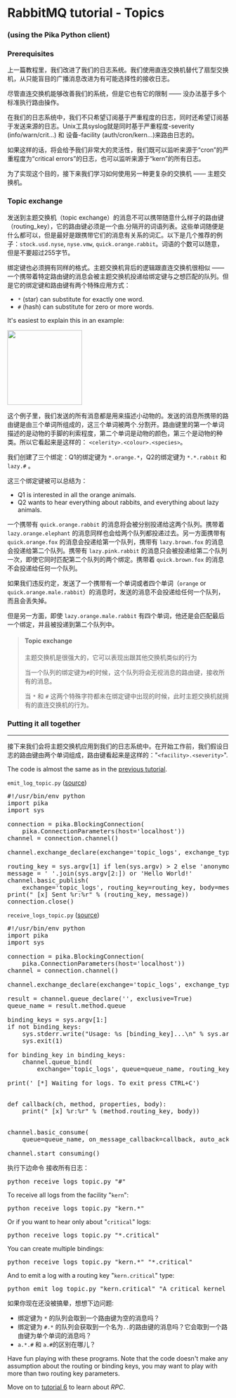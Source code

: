 # RabbitMQ tutorial - Topics

### (using the Pika Python client)

### Prerequisites

上一篇教程里，我们改进了我们的日志系统。我们使用直连交换机替代了扇型交换机，从只能盲目的广播消息改进为有可能选择性的接收日志。

尽管直连交换机能够改善我们的系统，但是它也有它的限制 —— 没办法基于多个标准执行路由操作。

在我们的日志系统中，我们不只希望订阅基于严重程度的日志，同时还希望订阅基于发送来源的日志。Unix工具syslog就是同时基于严重程度-severity (info/warn/crit...) 和 设备-facility (auth/cron/kern...)来路由日志的。

如果这样的话，将会给予我们非常大的灵活性，我们既可以监听来源于“cron”的严重程度为“critical errors”的日志，也可以监听来源于“kern”的所有日志。

为了实现这个目的，接下来我们学习如何使用另一种更复杂的交换机 —— 主题交换机。

### Topic exchange

发送到主题交换机（topic exchange）的消息不可以携带随意什么样子的路由键（routing_key），它的路由键必须是一个由.分隔开的词语列表。这些单词随便是什么都可以，但是最好是跟携带它们的消息有关系的词汇。以下是几个推荐的例子：`stock.usd.nyse`, `nyse.vmw`, `quick.orange.rabbit`。词语的个数可以随意，但是不要超过255字节。

绑定键也必须拥有同样的格式。主题交换机背后的逻辑跟直连交换机很相似 —— 一个携带着特定路由键的消息会被主题交换机投递给绑定键与之想匹配的队列。但是它的绑定键和路由键有两个特殊应用方式：

  * `*` (star) can substitute for exactly one word.
  * `#` (hash) can substitute for zero or more words.

It's easiest to explain this in an example:

  <img src="/images/python-five.png" height="170" />

这个例子里，我们发送的所有消息都是用来描述小动物的。发送的消息所携带的路由键是由三个单词所组成的，这三个单词被两个.分割开。路由键里的第一个单词描述的是动物的手脚的利索程度，第二个单词是动物的颜色，第三个是动物的种类。所以它看起来是这样的： `<celerity>.<colour>.<species>`。

我们创建了三个绑定：Q1的绑定键为 `*.orange.*`，Q2的绑定键为 `*.*.rabbit` 和 `lazy.#` 。

这三个绑定键被可以总结为：

  * Q1 is interested in all the orange animals.
  * Q2 wants to hear everything about rabbits, and everything about lazy animals.

一个携带有 `quick.orange.rabbit` 的消息将会被分别投递给这两个队列。携带着 `lazy.orange.elephant` 的消息同样也会给两个队列都投递过去。另一方面携带有 `quick.orange.fox` 的消息会投递给第一个队列，携带有 `lazy.brown.fox` 的消息会投递给第二个队列。携带有 `lazy.pink.rabbit` 的消息只会被投递给第二个队列一次，即使它同时匹配第二个队列的两个绑定。携带着 `quick.brown.fox` 的消息不会投递给任何一个队列。

如果我们违反约定，发送了一个携带有一个单词或者四个单词（`orange` or `quick.orange.male.rabbit`）的消息时，发送的消息不会投递给任何一个队列，而且会丢失掉。

但是另一方面，即使 `lazy.orange.male.rabbit` 有四个单词，他还是会匹配最后一个绑定，并且被投递到第二个队列中。

> #### Topic exchange
>
> 主题交换机是很强大的，它可以表现出跟其他交换机类似的行为
> 
> 当一个队列的绑定键为`#`的时候，这个队列将会无视消息的路由键，接收所有的消息。
> 
> 当 `*` 和 `#` 这两个特殊字符都未在绑定键中出现的时候，此时主题交换机就拥有的直连交换机的行为。

### Putting it all together
-----------------------

接下来我们会将主题交换机应用到我们的日志系统中。在开始工作前，我们假设日志的路由键由两个单词组成，路由键看起来是这样的："`<facility>.<severity>`".

The code is almost the same as in the
[previous tutorial](tutorial-four-python.html).

`emit_log_topic.py` ([source](https://github.com/rabbitmq/rabbitmq-tutorials/blob/master/python/emit_log_topic.py))

<pre class="lang-python">
#!/usr/bin/env python
import pika
import sys

connection = pika.BlockingConnection(
    pika.ConnectionParameters(host='localhost'))
channel = connection.channel()

channel.exchange_declare(exchange='topic_logs', exchange_type='topic')

routing_key = sys.argv[1] if len(sys.argv) > 2 else 'anonymous.info'
message = ' '.join(sys.argv[2:]) or 'Hello World!'
channel.basic_publish(
    exchange='topic_logs', routing_key=routing_key, body=message)
print(" [x] Sent %r:%r" % (routing_key, message))
connection.close()
</pre>

`receive_logs_topic.py` ([source](https://github.com/rabbitmq/rabbitmq-tutorials/blob/master/python/receive_logs_topic.py))

<pre class="lang-python">
#!/usr/bin/env python
import pika
import sys

connection = pika.BlockingConnection(
    pika.ConnectionParameters(host='localhost'))
channel = connection.channel()

channel.exchange_declare(exchange='topic_logs', exchange_type='topic')

result = channel.queue_declare('', exclusive=True)
queue_name = result.method.queue

binding_keys = sys.argv[1:]
if not binding_keys:
    sys.stderr.write("Usage: %s [binding_key]...\n" % sys.argv[0])
    sys.exit(1)

for binding_key in binding_keys:
    channel.queue_bind(
        exchange='topic_logs', queue=queue_name, routing_key=binding_key)

print(' [*] Waiting for logs. To exit press CTRL+C')


def callback(ch, method, properties, body):
    print(" [x] %r:%r" % (method.routing_key, body))


channel.basic_consume(
    queue=queue_name, on_message_callback=callback, auto_ack=True)

channel.start_consuming()
</pre>

执行下边命令 接收所有日志：

<pre class="lang-bash">
python receive_logs_topic.py "#"
</pre>

To receive all logs from the facility "`kern`":

<pre class="lang-bash">
python receive_logs_topic.py "kern.*"
</pre>

Or if you want to hear only about "`critical`" logs:

<pre class="lang-bash">
python receive_logs_topic.py "*.critical"
</pre>

You can create multiple bindings:

<pre class="lang-bash">
python receive_logs_topic.py "kern.*" "*.critical"
</pre>

And to emit a log with a routing key "`kern.critical`" type:

<pre class="lang-bash">
python emit_log_topic.py "kern.critical" "A critical kernel error"
</pre>

如果你现在还没被搞晕，想想下边问题:

- 绑定键为 `*` 的队列会取到一个路由键为空的消息吗？
- 绑定键为 `#.*` 的队列会获取到一个名为`..`的路由键的消息吗？它会取到一个路由键为单个单词的消息吗？
- `a.*.#` 和 `a.#`的区别在哪儿？

Have fun playing with these programs. Note that the code doesn't make
any assumption about the routing or binding keys, you may want to play
with more than two routing key parameters.

Move on to [tutorial 6](tutorial-six-python.html) to learn about *RPC*.
